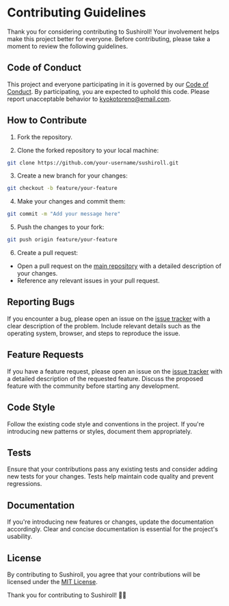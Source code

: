 # Contributing Guidelines

Thank you for considering contributing to Sushiroll! Your involvement helps make this project better for everyone. Before contributing, please take a moment to review the following guidelines.

## Code of Conduct

This project and everyone participating in it is governed by our [Code of Conduct](CODE_OF_CONDUCT.md). By participating, you are expected to uphold this code. Please report unacceptable behavior to [kyokotoreno@email.com](mailto:kyokotoreno@email.com).

## How to Contribute

1. Fork the repository.

2. Clone the forked repository to your local machine:

```bash
git clone https://github.com/your-username/sushiroll.git
```

3. Create a new branch for your changes:

```bash
git checkout -b feature/your-feature
```

4. Make your changes and commit them:

```bash
git commit -m "Add your message here"
```

5. Push the changes to your fork:

```bash
git push origin feature/your-feature
```

6. Create a pull request:

- Open a pull request on the [main repository](https://github.com/nozo-tech/sushiroll) with a detailed description of your changes.
- Reference any relevant issues in your pull request.

## Reporting Bugs

If you encounter a bug, please open an issue on the [issue tracker](https://github.com/nozo-tech/sushiroll/issues) with a clear description of the problem. Include relevant details such as the operating system, browser, and steps to reproduce the issue.

## Feature Requests

If you have a feature request, please open an issue on the [issue tracker](https://github.com/nozo-tech/sushiroll/issues) with a detailed description of the requested feature. Discuss the proposed feature with the community before starting any development.

## Code Style

Follow the existing code style and conventions in the project. If you're introducing new patterns or styles, document them appropriately.

## Tests

Ensure that your contributions pass any existing tests and consider adding new tests for your changes. Tests help maintain code quality and prevent regressions.

## Documentation

If you're introducing new features or changes, update the documentation accordingly. Clear and concise documentation is essential for the project's usability.

## License

By contributing to Sushiroll, you agree that your contributions will be licensed under the [MIT License](LICENSE).

Thank you for contributing to Sushiroll! 🍣🚀
